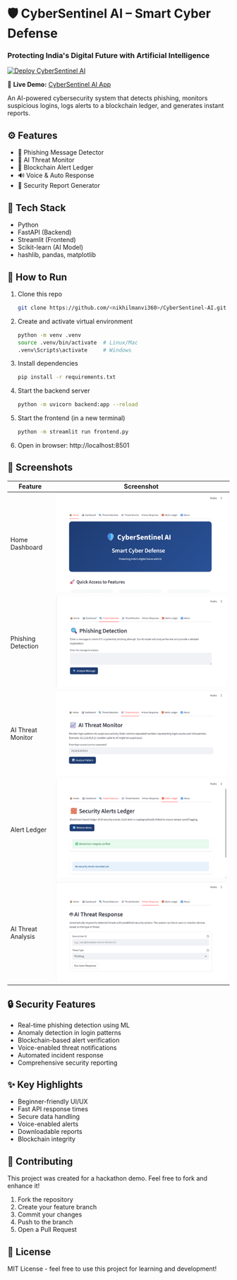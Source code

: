 # 🛡️ CyberSentinel AI – Smart Cyber Defense
### Protecting India's Digital Future with Artificial Intelligence

[![Deploy CyberSentinel AI](https://github.com/nikhilmanvi360/CyberSentinel-AI/actions/workflows/deploy.yml/badge.svg)](https://github.com/nikhilmanvi360/CyberSentinel-AI/actions/workflows/deploy.yml)

🔗 **Live Demo:** [CyberSentinel AI App](https://cybersentinel-ai.streamlit.app)

An AI-powered cybersecurity system that detects phishing, monitors suspicious logins, logs alerts to a blockchain ledger, and generates instant reports.

## ⚙️ Features
- 🧠 Phishing Message Detector
- 👀 AI Threat Monitor
- 🧱 Blockchain Alert Ledger
- 🔊 Voice & Auto Response
- 📄 Security Report Generator

## 🧩 Tech Stack
- Python  
- FastAPI (Backend)  
- Streamlit (Frontend)  
- Scikit-learn (AI Model)  
- hashlib, pandas, matplotlib  

## 🚀 How to Run

1. Clone this repo
   ```bash
   git clone https://github.com/<nikhilmanvi360>/CyberSentinel-AI.git
   ```

2. Create and activate virtual environment
   ```bash
   python -m venv .venv
   source .venv/bin/activate  # Linux/Mac
   .venv\Scripts\activate     # Windows
   ```

3. Install dependencies
   ```bash
   pip install -r requirements.txt
   ```

4. Start the backend server
   ```bash
   python -m uvicorn backend:app --reload
   ```

5. Start the frontend (in a new terminal)
   ```bash
   python -m streamlit run frontend.py
   ```

6. Open in browser: http://localhost:8501

## 📸 Screenshots

| Feature | Screenshot |
|---------|------------|
| Home Dashboard | ![Home](screenshots/home.png) |
| Phishing Detection | ![Phishing](screenshots/phishing.png) |
| AI Threat Monitor | ![Monitor](screenshots/monitor.png) |
| Alert Ledger | ![Ledger](screenshots/ledger.png) |
| AI Threat Analysis | ![Threat](screenshots/ai_threat.png) |

## 🔒 Security Features

- Real-time phishing detection using ML
- Anomaly detection in login patterns
- Blockchain-based alert verification
- Voice-enabled threat notifications
- Automated incident response
- Comprehensive security reporting

## ✨ Key Highlights

- Beginner-friendly UI/UX
- Fast API response times
- Secure data handling
- Voice-enabled alerts
- Downloadable reports
- Blockchain integrity

## 🤝 Contributing

This project was created for a hackathon demo. Feel free to fork and enhance it!

1. Fork the repository
2. Create your feature branch
3. Commit your changes
4. Push to the branch
5. Open a Pull Request

## 📝 License

MIT License - feel free to use this project for learning and development!